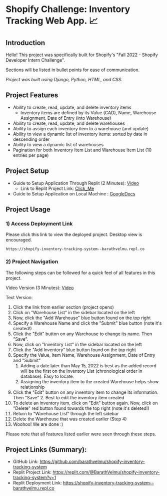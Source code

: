# Shopify Challenge: Inventory Tracking Web App. 📈
## Introduction
Hello! This project was specifically built for Shopify's "Fall 2022 - Shopify Developer Intern Challenge".

Sections will be listed in bullet points for ease of communication. 

*Project was built using Django, Python, HTML, and CSS.*


## Project Features 
* Ability to create, read, update, and delete inventory items
    * Inventory items are defined by its Value (CAD), Name, Warehouse Assignment, Date of Entry (into Warehouse)
* Ability to create, read, update, and delete warehouses 
* Ability to assign each inventory item to a warehouse (and update) 
* Ability to view a dynamic list of inventory items: sorted by date in descending order
* Ability to view a dynamic list of warehouses
* Pagination for both Inventory Item List and Warehouse Item List (10 entries per page)


## Project Setup

* Guide to Setup Application Through Replit (2 Minutes): [Video](https://youtu.be/3SfJ8H5aVyI)
    * Link to Replit Project Link: [Click_Me](https://replit.com/@BarathVelmu/shopify-inventory-tracking-system?v=1)
* Guide to Setup Application on Local Machine : [GoogleDocs](https://docs.google.com/document/d/1TgaB8yYwJWu8kvAv5v4_B0Wx26iBK6tuM1QKyZsYf38/edit?usp=sharing) 


## Project Usage
### 1) Access Deployment Link

Please click this link to view the deployed project. Desktop view is encouraged. 

```
https://shopify-inventory-tracking-system--barathvelmu.repl.co
```
### 2) Project Navigation
The following steps can be followed for a quick feel of all features in this project.

Video Version (3 Minutes): [Video](https://youtu.be/pZPW_EL-ELk)

Text Version:
1. Click the link from earlier section (project opens)
2. Click on "Warehouse List" in the sidebar located on the left
3. Now, click the "Add Warehouse" blue button found on the top right
4. Specify a Warehouse Name and click the "Submit" blue button (note it's created!)
5. Click the "Edit" button on any Warehouse to change its name. Then "Save".
6. Now, click on "Inventory List" in the sidebar located on the left
7. Click the "Add Inventory" blue button found on the top right
8. Specify the Value, Item Name, Warehouse Assignment, Date of Entry and "Submit"
    1. Adding a date later than May 15, 2022 is best as the added record will be the first on the Inventory List (chronological order in database). Easy to locate.
    2. Assigning the inventory item to the created Warehouse helps show relationship
9. Click the "Edit" button on any inventory item to change its information. Then "Save"
    2. Best to edit the inventory item created 
11. To delete an inventory item, click on "Edit" button again. Now, click on "Delete" red button found towards the top right (note it's deleted!)
12. Return to "Warehouse List" through the left sidebar
13. Delete the Warehouse that was created earlier (Step 4)
14. Woohoo! We are done :)

Please note that all features listed earlier were seen through these steps.


## Project Links (Summary):
* GitHub Link: https://github.com/barathvelmu/shopify-inventory-tracking-system
* Replit Project Link: https://replit.com/@BarathVelmu/shopify-inventory-tracking-system?v=1
* Replit Deployment Link: https://shopify-inventory-tracking-system--barathvelmu.repl.co


